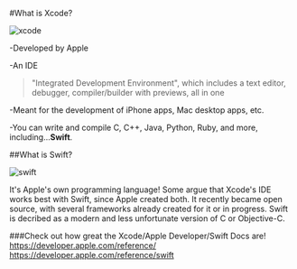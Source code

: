 #What is Xcode?

![xcode](http://a2.mzstatic.com/us/r30/Purple30/v4/f3/d4/1f/f3d41fc1-0925-f078-c19e-ce00e6d724bf/icon128-2x.png)

-Developed by Apple

-An IDE

>"Integrated Development Environment", which includes a text editor, debugger, compiler/builder with previews, all in one

-Meant for the development of iPhone apps, Mac desktop apps, etc.

-You can write and compile C, C++, Java, Python, Ruby, and more, including...**Swift**.

##What is Swift?

![swift](http://img.deusm.com/informationweek/2015/09/1322066/Swift_logo.png)

It's Apple's own programming language! Some argue that Xcode's IDE works best with Swift, since Apple created both. It recently became open source, with several frameworks already created for it or in progress. Swift is decribed as a modern and less unfortunate version of C or Objective-C.

###Check out how great the Xcode/Apple Developer/Swift Docs are!
https://developer.apple.com/reference/
https://developer.apple.com/reference/swift


